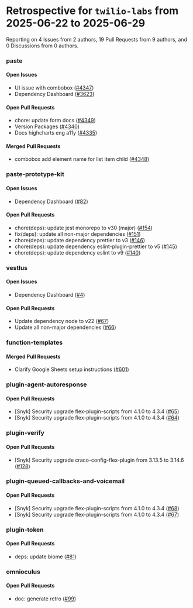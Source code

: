 # Retrospective for `twilio-labs` from 2025-06-22 to 2025-06-29

Reporting on 4 Issues from 2 authors, 19 Pull Requests from 9 authors, and 0 Discussions from 0 authors.


### paste

#### Open Issues

- UI issue with combobox ([#4347](https://github.com/twilio-labs/paste/issues/4347))
- Dependency Dashboard ([#3623](https://github.com/twilio-labs/paste/issues/3623))

#### Open Pull Requests

- chore: update form docs ([#4349](https://github.com/twilio-labs/paste/pull/4349))
- Version Packages ([#4340](https://github.com/twilio-labs/paste/pull/4340))
- Docs highcharts eng a11y ([#4335](https://github.com/twilio-labs/paste/pull/4335))

#### Merged Pull Requests

- combobox add element name for list item child ([#4348](https://github.com/twilio-labs/paste/pull/4348))

### paste-prototype-kit

#### Open Issues

- Dependency Dashboard ([#82](https://github.com/twilio-labs/paste-prototype-kit/issues/82))

#### Open Pull Requests

- chore(deps): update jest monorepo to v30 (major) ([#154](https://github.com/twilio-labs/paste-prototype-kit/pull/154))
- fix(deps): update all non-major dependencies ([#151](https://github.com/twilio-labs/paste-prototype-kit/pull/151))
- chore(deps): update dependency prettier to v3 ([#146](https://github.com/twilio-labs/paste-prototype-kit/pull/146))
- chore(deps): update dependency eslint-plugin-prettier to v5 ([#145](https://github.com/twilio-labs/paste-prototype-kit/pull/145))
- chore(deps): update dependency eslint to v9 ([#140](https://github.com/twilio-labs/paste-prototype-kit/pull/140))

### vestlus

#### Open Issues

- Dependency Dashboard ([#4](https://github.com/twilio-labs/vestlus/issues/4))

#### Open Pull Requests

- Update dependency node to v22 ([#67](https://github.com/twilio-labs/vestlus/pull/67))
- Update all non-major dependencies ([#66](https://github.com/twilio-labs/vestlus/pull/66))

### function-templates

#### Merged Pull Requests

- Clarify Google Sheets setup instructions ([#601](https://github.com/twilio-labs/function-templates/pull/601))

### plugin-agent-autoresponse

#### Open Pull Requests

- [Snyk] Security upgrade flex-plugin-scripts from 4.1.0 to 4.3.4 ([#65](https://github.com/twilio-labs/plugin-agent-autoresponse/pull/65))
- [Snyk] Security upgrade flex-plugin-scripts from 4.1.0 to 4.3.4 ([#64](https://github.com/twilio-labs/plugin-agent-autoresponse/pull/64))

### plugin-verify

#### Open Pull Requests

- [Snyk] Security upgrade craco-config-flex-plugin from 3.13.5 to 3.14.6 ([#128](https://github.com/twilio-labs/plugin-verify/pull/128))

### plugin-queued-callbacks-and-voicemail

#### Open Pull Requests

- [Snyk] Security upgrade flex-plugin-scripts from 4.1.0 to 4.3.4 ([#68](https://github.com/twilio-labs/plugin-queued-callbacks-and-voicemail/pull/68))
- [Snyk] Security upgrade flex-plugin-scripts from 4.1.0 to 4.3.4 ([#67](https://github.com/twilio-labs/plugin-queued-callbacks-and-voicemail/pull/67))

### plugin-token

#### Open Pull Requests

- deps: update biome ([#81](https://github.com/twilio-labs/plugin-token/pull/81))

### omnioculus

#### Open Pull Requests

- doc: generate retro ([#99](https://github.com/twilio-labs/omnioculus/pull/99))